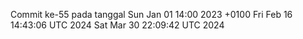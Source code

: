 Commit ke-55 pada tanggal Sun Jan 01 14:00 2023 +0100
Fri Feb 16 14:43:06 UTC 2024
Sat Mar 30 22:09:42 UTC 2024
